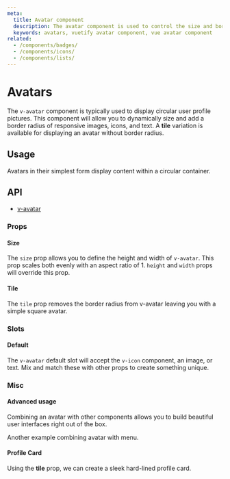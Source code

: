 ```yaml
---
meta:
  title: Avatar component
  description: The avatar component is used to control the size and border radius of an image. It can be used with numerous components to provide better visual context.
  keywords: avatars, vuetify avatar component, vue avatar component
related:
  - /components/badges/
  - /components/icons/
  - /components/lists/
---
```


# Avatars

The `v-avatar` component is typically used to display circular user profile pictures. This component will allow you to dynamically size and add a border radius of responsive images, icons, and text. A **tile** variation is available for displaying an avatar without border radius.

<entry-ad />

## Usage

Avatars in their simplest form display content within a circular container.

<usage name="v-avatar" />

## API

- [v-avatar](/api/v-avatar)

### Props

#### Size

The `size` prop allows you to define the height and width of `v-avatar`. This prop scales both evenly with an aspect ratio of 1. `height` and `width` props will override this prop.

<example file="v-avatar/prop-size" />

#### Tile

The `tile` prop removes the border radius from v-avatar leaving you with a simple square avatar.

<example file="v-avatar/prop-tile" />

### Slots

#### Default

The `v-avatar` default slot will accept the `v-icon` component, an image, or text. Mix and match these with other props to create something unique.

<example file="v-avatar/slot-default" />

### Misc

#### Advanced usage

Combining an avatar with other components allows you to build beautiful user interfaces right out of the box.

<example file="v-avatar/misc-advanced" />

Another example combining avatar with menu.

<example file="v-avatar/misc-avatar-menu" />

#### Profile Card

Using the **tile** prop, we can create a sleek hard-lined profile card.

<example file="v-avatar/misc-profile-card" />

<backmatter />
